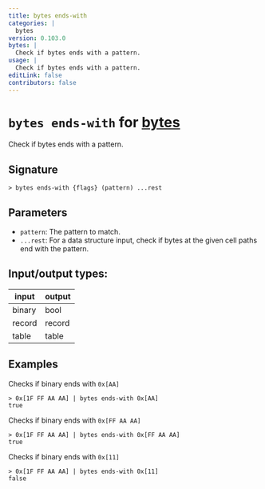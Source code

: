 ```yaml
---
title: bytes ends-with
categories: |
  bytes
version: 0.103.0
bytes: |
  Check if bytes ends with a pattern.
usage: |
  Check if bytes ends with a pattern.
editLink: false
contributors: false
---
```

<!-- This file is automatically generated. Please edit the command in https://github.com/nushell/nushell instead. -->

# `bytes ends-with` for [bytes](/commands/categories/bytes.md)

<div class='command-title'>Check if bytes ends with a pattern.</div>

## Signature

```> bytes ends-with {flags} (pattern) ...rest```

## Parameters

 -  `pattern`: The pattern to match.
 -  `...rest`: For a data structure input, check if bytes at the given cell paths end with the pattern.


## Input/output types:

| input  | output |
| ------ | ------ |
| binary | bool   |
| record | record |
| table  | table  |
## Examples

Checks if binary ends with `0x[AA]`
```nu
> 0x[1F FF AA AA] | bytes ends-with 0x[AA]
true
```

Checks if binary ends with `0x[FF AA AA]`
```nu
> 0x[1F FF AA AA] | bytes ends-with 0x[FF AA AA]
true
```

Checks if binary ends with `0x[11]`
```nu
> 0x[1F FF AA AA] | bytes ends-with 0x[11]
false
```
